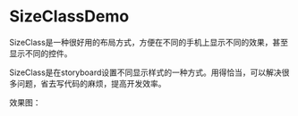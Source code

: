# SizeClassDemo
SizeClass是一种很好用的布局方式，方便在不同的手机上显示不同的效果，甚至显示不同的控件。

SizeClass是在storyboard设置不同显示样式的一种方式。用得恰当，可以解决很多问题，省去写代码的麻烦，提高开发效率。

效果图：

